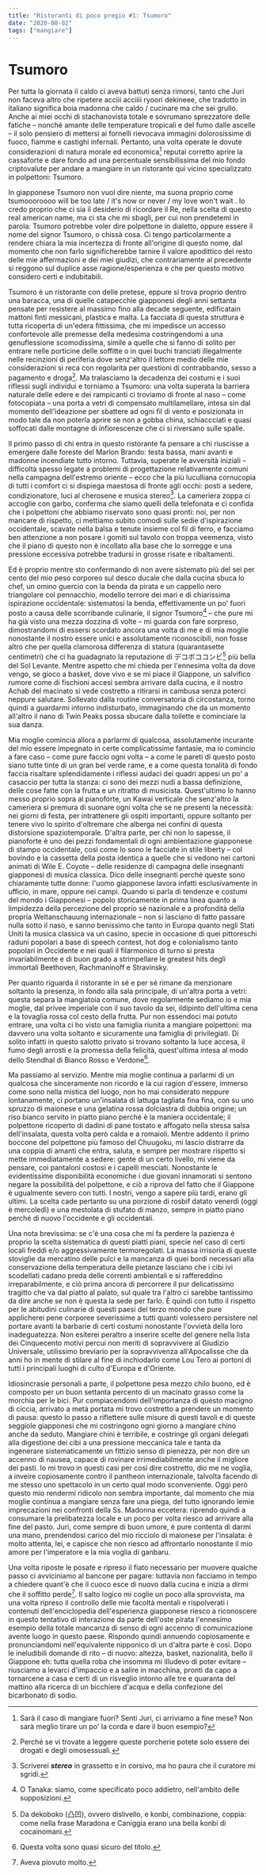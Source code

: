 ```yaml
---
title: "Ristoranti di poco pregio #1: Tsumoro"
date: "2020-08-02"
tags: ["mangiare"]
---
```


# Tsumoro

Per tutta la giornata il caldo ci aveva battuti senza
rimorsi, tanto che Juri non faceva altro che ripetere
acciii acciiii ryoori dekineee, che tradotto in italiano
significa boia madonna che caldo / cucinare ma che sei
grullo. Anche ai miei occhi di stachanovista totale e
sovrumano sprezzatore delle fatiche – nonché amante
delle temperature tropicali e del fumo dalle ascelle – il
solo pensiero di mettersi ai fornelli rievocava immagini
dolorosissime di fuoco, fiamme e castighi infernali.
Pertanto, una volta operate le dovute considerazioni di
natura morale ed economica[^1] reputai corretto aprire la cassaforte e dare fondo ad una percentuale sensibilissima
del mio fondo criptovalute per andare a mangiare in un
ristorante qui vicino specializzato in polpettoni:
Tsumoro.

In giapponese Tsumoro non vuol dire niente, ma suona
proprio come tsumoooroooo will be too late / it's now or
never / my love won't wait . Io credo proprio che ci sia il
desiderio di ricordare il Re, nella scelta di questo real
american name, ma ci sta che mi sbagli, per cui non
prendetemi in parola: Tsumoro potrebbe voler dire
polpettone in dialetto, oppure essere il nome del signor
Tsumoro, o chissà cosa. Ci tengo particolarmente a
rendere chiara la mia incertezza di fronte all'origine di
questo nome, dal momento che
non farlo
significherebbe tarnire il valore apodittico del resto delle
mie affermazioni e dei miei giudizi, che contrariamente
al precedente si reggono sul duplice asse
ragione/esperienza e che per questo motivo considero
certi e indubitabili.

Tsumoro è un ristorante con delle pretese, eppure si
trova proprio dentro una baracca, una di quelle
catapecchie giapponesi degli anni settanta pensate per
resistere al massimo fino alla decade seguente, edificatain mattoni finti messicani, plastica e malta. La facciata di
questa struttura è tutta ricoperta di un'edera fittissima,
che mi impedisce un accesso confortevole alle premesse
della medesima costringendomi a una genuflessione
scomodissima, simile a quelle che si fanno di solito per
entrare nelle porticine delle soffitte o in quei buchi
tranciati illegalmente nelle recinzioni di periferia dove
senz'altro il lettore medio delle mie considerazioni si
reca con regolarità per questioni di contrabbando, sesso a
pagamento e droga[^2]. Ma tralasciamo la decadenza dei
costumi e i suoi riflessi sugli individui e torniamo a
Tsumoro: una volta superata la barriera naturale delle
edere e dei rampicanti ci troviamo di fronte al naso –
come fotocopiata – una porta a vetri di compensato
multilamellare, intesa sin dal momento dell'ideazione per
sbattere ad ogni fil di vento e posizionata in modo tale da
non poterla aprire se non a gobba china, schiaccciati e
quasi soffocati dalle montagne di infiorescenze che ci si
riversano sulle spalle.

Il primo passo di chi entra in questo ristorante fa pensare
a chi riuscisse a emergere dalle foreste del Marlon
Brando: testa bassa, mani avanti e madonne incendiate
tutto intorno. Tuttavia, superate le avversità iniziali –
difficoltà spesso legate a problemi di progettazione
relativamente comuni nella campagna dell'estremo
oriente – ecco che la più luculliana cornucopia di tutti i
comfort ci si dispiega maestosa di fronte agli occhi: posti
a sedere, condizionatore, luci al cherosene e musica
stereo[^3]. La cameriera zoppa ci accoglie con garbo,
conferma che siamo quelli della telefonata e ci confida
che i polpettoni che abbiamo riservato sono quasi pronti:
noi, per non mancare di rispetto, ci mettiamo subito
comodi sulle sedie d'ispirazione occidentale, scavate
nella balsa e tenute insieme col fil di ferro, e facciamo
ben attenzione a non posare i gomiti sul tavolo con
troppa veemenza, visto che il piano di questo non è
incollato alla base che lo sorregge e una pressione
eccessiva potrebbe tradursi in grosse risate e
ribaltamenti.

Ed è proprio mentre sto confermando di non avere
sistemato più del sei per cento del mio peso corporeo sul
desco ducale che dalla cucina sbuca lo chef, un omino
guercio con la benda da pirata e un cappello nero
triangolare col pennacchio, modello terrore dei mari e di
chiarissima ispirazione occidentale: sistematosi la benda,
effettivamente un po' fuori posto a causa delle
scorribande culinarie, il signor Tsumoro[^4] – che pure mi
ha già visto una mezza dozzina di volte – mi guarda con
fare sorpreso, dimostrandomi di essersi scordato ancora
una volta di me e di mia moglie nonostante il nostro
essere unici e assolutamente riconoscibili, non fosse
altro che per quella clamorosa differenza di statura (quarantasette centimetri) che ci ha guadagnato la
reputazione di デコボココンビ[^5] più bella del Sol Levante.
Mentre aspetto che mi chieda per l'ennesima volta da
dove vengo, se gioco a basket, dove vivo e se mi piace il
Giappone, un salvifico rumore come di fischioni accesi
sembra arrivare dalla cucina, e il nostro Achab del
macinato si vede costretto a ritirarsi in cambusa senza
poterci neppure salutare. Sollevato dalla routine
conversatoria di circostanza, torno quindi a guardarmi
intorno indisturbato, immaginando che da un momento
all'altro il nano di Twin Peaks possa sbucare dalla
toilette e cominciare la sua danza.

Mia moglie comincia allora a parlarmi di qualcosa,
assolutamente incurante del mio essere impegnato in
certe complicatissime fantasie, ma io comincio a fare
caso – come pure faccio ogni volta – a come le pareti di
questo posto siano tutte tinte di un gran bel verde rame, e
a come questa tonalità di fondo faccia risaltare
splendidamente i riflessi audaci dei quadri appesi un po'
a casaccio per tutta la stanza: ci sono dei mezzi nudi a
bassa definizione, delle cose fatte con la frutta e un
ritratto di musicista. Quest'ultimo lo hanno messo
proprio sopra al pianoforte, un Kawai verticale che
senz'altro la cameriera si premura di suonare ogni volta
che se ne presenti la necessità: nei giorni di festa, per
intrattenere gli ospiti importanti, oppure soltanto per tenere vivo lo spirito d'oltremare che alberga nei confini
di questa distorsione spaziotemporale. D'altra parte, per
chi non lo sapesse, il pianoforte è uno dei pezzi
fondamentali di ogni ambientazione giapponese di
stampo occidentale, così come lo sono le facciate in stile
liberty – col bovindo e la cassetta della posta identica a
quelle che si vedono nei cartoni animati di Wile E.
Coyote – delle residenze di campagna delle insegnanti
giapponesi di musica classica. Dico delle insegnanti
perché queste sono chiaramente tutte donne: l'uomo
giapponese lavora infatti esclusivamente in ufficio, in
mare, oppure nei campi. Quando si parla di tendenze e
costumi del mondo i Giapponesi – popolo storicamente
in prima linea quanto a limpidezza della percezione del
proprio sé nazionale e a profondità della propria
Weltanschauung internazionale – non si lasciano di fatto
passare nulla sotto il naso, e sanno benissimo che tanto
in Europa quanto negli Stati Uniti la musica classica va
un casino, specie in occasione di quei pittoreschi raduni
popolari a base di speech contest, hot dog e colonialismo
tanto popolari in Occidente e nei quali il filarmonico di
turno si presta invariabilmente e di buon grado a
strimpellare le greatest hits degli immortali Beethoven,
Rachmaninoff e Stravinsky.

Per quanto riguarda il ristorante in sé e per sé rimane da
menzionare soltanto la presenza, in fondo alla sala
principale, di un'altra porta a vetri: questa separa la
mangiatoia comune, dove regolarmente sediamo io e mia
moglie, dal privee imperiale con il suo tavolo da sei, ildipinto dell'ultima cena e la tovaglia rossa col cesto della
frutta. Pur non essendoci mai potuto entrare, una volta ci
ho visto una famiglia riunita a mangiare polpettoni: ma
davvero una volta soltanto e sicuramente una famiglia di
privilegiati. Di solito infatti in questo salotto privato si
trovano soltanto la luce accesa, il fumo degli arrosti e la
promessa della felicità, quest'ultima intesa al modo dello
Stendhal di Bianco Rosso e Verdone[^6].

Ma passiamo al servizio. Mentre mia moglie continua a
parlarmi di un qualcosa che sinceramente non ricordo e
la cui ragion d'essere, immerso come sono nella mistica
del luogo, non ho mai considerato neppure
lontanamente, ci portano un'insalata di lattuga tagliata
fina fina, con su uno spruzzo di maionese e una gelatina
rossa dolciastra di dubbia origine; un riso bianco servito
in piatto piano perché è la maniera occidentale; il
polpettone ricoperto di dadini di pane tostato e affogato
nella stessa salsa dell'insalata, questa volta però calda e a
romaioli.
Mentre addento il primo boccone del polpettone più
famoso del Chuugoku, mi lascio distrarre da una coppia
di amanti che entra, saluta, e sempre per mostrare
rispetto si mette immediatamente a sedere: gente di un
certo livello, mi viene da pensare, coi pantaloni costosi e
i capelli mesciati. Nonostante le evidentissime disponibilità economiche i due giovani innamorati si
sentono negare la possibilità del polpettone, e ciò a
riprova del fatto che il Giappone è ugualmente severo
con tutti. I nostri, vengo a sapere più tardi, erano gli
ultimi. La scelta cade pertanto su una porzione di rosbif
datato venerdì (oggi è mercoledì) e una mestolata di
stufato di manzo, sempre in piatto piano perché di nuovo
l'occidente e gli occidentali.

Una nota brevissima: se c'è una cosa che mi fa perdere la
pazienza è proprio la scelta sistematica di questi piatti
piani, specie nel caso di certi locali freddi e/o
aggressivamente termoregolati. La massa irrisoria di
queste stoviglie da mercatino delle pulci e la mancanza
di quei bordi necessari alla conservazione della
temperatura delle pietanze lasciano che i cibi ivi
scodellati cadano preda delle correnti ambientali e si
raffereddino irreparabilmente, e ciò prima ancora di
percorrere il pur delicatissimo tragitto che va dal piatto
al palato, sul quale tra l'altro ci sarebbe tantissimo da
dire anche se non è questa la sede per farlo. È quindi con
tutto il rispetto per le abitudini culinarie di questi paesi
del terzo mondo che pure applicherei pene corporee
severissime a tutti quanti volessero persistere nel portare
avanti la barbarie di certi costumi nonostante l'ovvietà
della loro inadeguatezza. Non esiterei peraltro a inserire
scelte del genere nella lista dei Cinquecento motivi percui non meriti di sopravvivere al Giudizio Universale,
utilissimo breviario per la sopravvivenza all'Apocalisse
che da anni ho in mente di stilare al fine di inchiodarlo
come Lou Tero ai portoni di tutti i principali luoghi di
culto d'Europa e d'Oriente.

Idiosincrasie personali a parte, il polpettone pesa mezzo
chilo buono, ed è composto per un buon settanta
percento di un macinato grasso come la morchia per le
bici. Pur compiacendomi dell'importanza di questo
macigno di ciccia, arrivato a metà portata mi trovo
costretto a prendere un momento di pausa: questo lo
passo a riflettere sulle misure di questi tavoli e di queste
seggiole giapponesi che mi costringono ogni giorno a
mangiare chino anche da seduto. Mangiare chini è
terribile, e costringe gli organi delegati alla digestione
dei cibi a una pressione meccanica tale e tanta da
ingenerare sistematicamente un fittizio senso di
pienezza, per non dire un accenno di nausea, capace di
rovinare irrimediabilmente anche il migliore dei pasti. Io
mi trovo in questi casi per così dire costretto, dio me ne
voglia, a inveire copiosamente contro il pantheon
internazionale, talvolta facendo di me stesso uno
spettacolo in un certo qual modo sconveniente. Oggi
però questo mio rendermi ridicolo non sembra
importante, dal momento che mia moglie continua a
mangiare senza fare una piega, del tutto ignorando lemie imprecazioni nei confronti della Ss. Madonna
eccetera: riprendo quindi a consumare la prelibatezza
locale e un poco per volta riesco ad arrivare alla fine del
pasto. Juri, come sempre di buon umore, è pure contenta
di darmi una mano, prendendosi carico del mio ricciolo
di maionese per l'insalata: è molto attenta, lei, e capisce
che non riesco ad affrontarlo nonostante il mio amore
per l'imperatore e la mia voglia di ganbaru.

Una volta riposte le posate e ripreso il fiato necessario
per muovere qualche passo ci avviciniamo al bancone
per pagare: tuttavia non facciamo in tempo a chiedere
quant'è che il cuoco esce di nuovo dalla cucina e inizia a
dirmi che il soffitto perde[^7]. Il salto logico mi coglie un
poco alla sprovvista, ma una volta ripreso il controllo
delle mie facoltà mentali e rispolverati i contenuti
dell'enciclopedia dell'esperienza giapponese riesco a
riconoscere in questo tentativo di interazione da parte
dell'oste pirata l'ennesimo esempio della totale mancanza
di senso di ogni accenno di comunicazione avente luogo
in questo paese. Rispondo quindi annuendo
copiosamente e pronunciandomi nell'equivalente
nipponico di un d'altra parte è così. Dopo le ineludibili
domande di rito – di nuovo: altezza, basket, nazionalità,
bello il Giappone eh: tutta quella roba che insomma mi illudevo di poter evitare – riusciamo a levarci d'impaccio
e a salire in macchina, pronti da capo a tornarcene a casa
e certi di un risveglio intorno alle tre e quaranta del
mattino alla ricerca di un bicchiere d'acqua e della
confezione del bicarbonato di sodio.

[^1]: Sarà il caso di mangiare fuori? Senti Juri, ci arriviamo a fine mese? Non sarà meglio tirare un po' la corda e dare il buon esempio?
[^2]: Perché se vi trovate a leggere queste porcherie potete solo essere dei drogati e degli omosessuali.
[^3]: Scriverei **_stereo_** in grassetto e in corsivo, ma ho paura che il curatore mi sgridi.
[^4]: O Tanaka: siamo, come specificato poco addietro, nell'ambito delle supposizioni.
[^5]: Da dekoboko (凸凹), ovvero dislivello, e konbi, combinazione, coppia: come nella frase Maradona e Caniggia erano una bella konbi di cocainomani.
[^6]: Questa volta sono quasi sicuro del titolo.
[^7]: Aveva piovuto molto.
